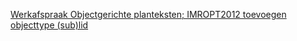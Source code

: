 [Werkafspraak Objectgerichte planteksten; IMROPT2012 toevoegen objecttype (sub)lid](https://geonovum.github.io/ROST/waIMROPT/) 